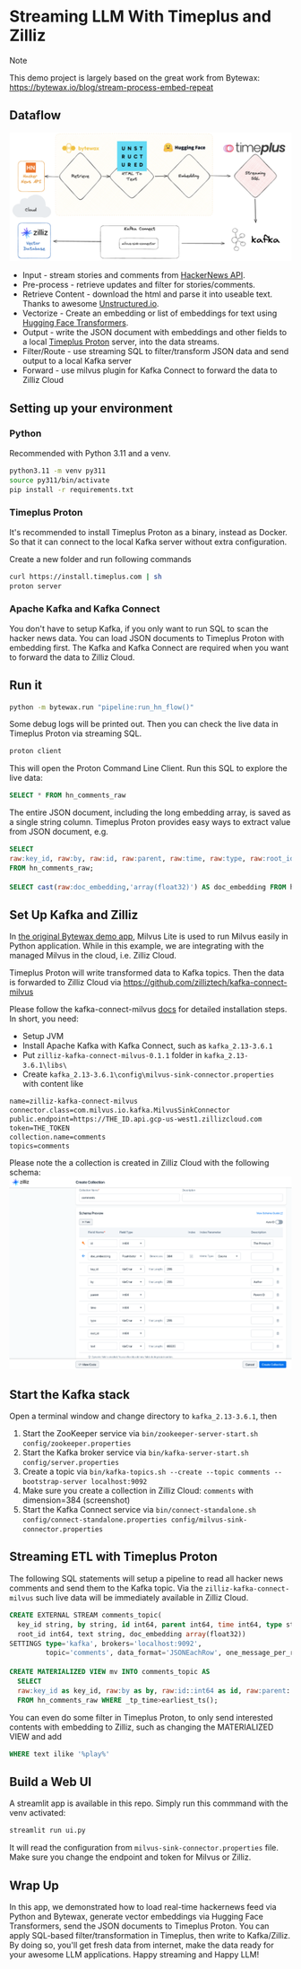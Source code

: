 # Streaming LLM With Timeplus and Zilliz

> [!NOTE]
> This demo project is largely based on the great work from Bytewax: https://bytewax.io/blog/stream-process-embed-repeat

## Dataflow

![dataflow](dataflow.png)

- Input - stream stories and comments from [HackerNews API](https://github.com/HackerNews/API).
- Pre-process - retrieve updates and filter for stories/comments.
- Retrieve Content - download the html and parse it into useable text. Thanks to awesome [Unstructured.io](https://github.com/Unstructured-IO/unstructured).
- Vectorize - Create an embedding or list of embeddings for text using [Hugging Face Transformers](https://huggingface.co/sentence-transformers/all-MiniLM-L6-v2).
- Output - write the JSON document with embeddings and other fields to a local [Timeplus Proton](https://github.com/timeplus-io/proton) server, into the data streams.
- Filter/Route - use streaming SQL to filter/transform JSON data and send output to a local Kafka server
- Forward - use milvus plugin for Kafka Connect to forward the data to Zilliz Cloud

## Setting up your environment

### Python

Recommended with Python 3.11 and a venv.

```bash
python3.11 -m venv py311
source py311/bin/activate
pip install -r requirements.txt
```

### Timeplus Proton

It's recommended to install Timeplus Proton as a binary, instead as Docker. So that it can connect to the local Kafka server without extra configuration.

Create a new folder and run following commands

```bash
curl https://install.timeplus.com | sh
proton server
```

### Apache Kafka and Kafka Connect

You don't have to setup Kafka, if you only want to run SQL to scan the hacker news data. You can load JSON documents to Timeplus Proton with embedding first. The Kafka and Kafka Connect are required when you want to forward the data to Zilliz Cloud.

## Run it

```bash
python -m bytewax.run "pipeline:run_hn_flow()"
```

Some debug logs will be printed out. Then you can check the live data in Timeplus Proton via streaming SQL.

```bash
proton client
```

This will open the Proton Command Line Client. Run this SQL to explore the live data:

```sql
SELECT * FROM hn_comments_raw
```

The entire JSON document, including the long embedding array, is saved as a single string column. Timeplus Proton provides easy ways to extract value from JSON document, e.g.

```sql
SELECT
raw:key_id, raw:by, raw:id, raw:parent, raw:time, raw:type, raw:root_id, raw:text
FROM hn_comments_raw;

SELECT cast(raw:doc_embedding,'array(float32)') AS doc_embedding FROM hn_comments_raw;
```

## Set Up Kafka and Zilliz

In [the original Bytewax demo app](https://github.com/bytewax/real-time-milvus/), Milvus Lite is used to run Milvus easily in Python application. While in this example, we are integrating with the managed Milvus in the cloud, i.e. Zilliz Cloud.

Timeplus Proton will write transformed data to Kafka topics. Then the data is forwarded to Zilliz Cloud via https://github.com/zilliztech/kafka-connect-milvus

Please follow the kafka-connect-milvus [docs](https://github.com/zilliztech/kafka-connect-milvus/blob/main/README_OSS.md) for detailed installation steps. In short, you need:

- Setup JVM
- Install Apache Kafka with Kafka Connect, such as `kafka_2.13-3.6.1`
- Put `zilliz-kafka-connect-milvus-0.1.1` folder in `kafka_2.13-3.6.1\libs\`
- Create `kafka_2.13-3.6.1\config\milvus-sink-connector.properties` with content like

```properties
name=zilliz-kafka-connect-milvus
connector.class=com.milvus.io.kafka.MilvusSinkConnector
public.endpoint=https://THE_ID.api.gcp-us-west1.zillizcloud.com
token=THE_TOKEN
collection.name=comments
topics=comments
```

Please note the a collection is created in Zilliz Cloud with the following schema:
![dataflow](zilliz_comments.png)

## Start the Kafka stack

Open a terminal window and change directory to `kafka_2.13-3.6.1`, then

1. Start the ZooKeeper service via `bin/zookeeper-server-start.sh config/zookeeper.properties`
2. Start the Kafka broker service via `bin/kafka-server-start.sh config/server.properties`
3. Create a topic via `bin/kafka-topics.sh --create --topic comments --bootstrap-server localhost:9092`
4. Make sure you create a collection in Zilliz Cloud: `comments` with dimension=384 (screenshot)
5. Start the Kafka Connect service via `bin/connect-standalone.sh config/connect-standalone.properties config/milvus-sink-connector.properties`

## Streaming ETL with Timeplus Proton

The following SQL statements will setup a pipeline to read all hacker news comments and send them to the Kafka topic. Via the `zilliz-kafka-connect-milvus` such live data will be immediately available in Zilliz Cloud.

```sql
CREATE EXTERNAL STREAM comments_topic(
  key_id string, by string, id int64, parent int64, time int64, type string,
  root_id int64, text string, doc_embedding array(float32))
SETTINGS type='kafka', brokers='localhost:9092',
         topic='comments', data_format='JSONEachRow', one_message_per_row=true;

CREATE MATERIALIZED VIEW mv INTO comments_topic AS
  SELECT
  raw:key_id as key_id, raw:by as by, raw:id::int64 as id, raw:parent::int64 as parent, raw:time::int64 as time, raw:type as type, raw:root_id::int64 as root_id, raw:text as text, cast(raw:doc_embedding,'array(float32)') AS doc_embedding
  FROM hn_comments_raw WHERE _tp_time>earliest_ts();
```

You can even do some filter in Timeplus Proton, to only send interested contents with embedding to Zilliz, such as changing the MATERIALIZED VIEW and add

```sql
WHERE text ilike '%play%'
```

## Build a Web UI

A streamlit app is available in this repo. Simply run this commmand with the venv activated:

```bash
streamlit run ui.py
```

It will read the configuration from `milvus-sink-connector.properties` file. Make sure you change the endpoint and token for Milvus or Zilliz.

## Wrap Up

In this app, we demonstrated how to load real-time hackernews feed via Python and Bytewax, generate vector embeddings via Hugging Face Transformers, send the JSON documents to Timeplus Proton. You can apply SQL-based filter/transformation in Timeplus, then write to Kafka/Zilliz. By doing so, you'll get fresh data from internet, make the data ready for your awesome LLM applications. Happy streaming and Happy LLM!
